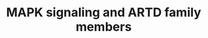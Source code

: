 ---
annotations:
- id: PW:0000007
  parent: signaling pathway
  type: Pathway Ontology
  value: mitogen activated protein kinase signaling pathway
authors:
- Eweitz
- Ash iyer
- AlexanderPico
citedin: ''
communities: []
description: The mitogen-activated protein kinase (MAPK) pathway is a series of cytoplasmic
  phosphorylation events triggered by the binding of mitogens, growth factors, and
  cytokines to their receptors.   *MAPK signaling effects on ARTD family members:*  ERK
  signaling positively regulates both the expression and activity of PARP1.  When
  MEK, the kinase upstream of ERK in the MAPK cascade, was inhibited in conditioned
  medium-stimulated endothelial cells, it decreased PARP1 expression. On the other
  hand, overexpressing p-ERK2 in neurons led to an increase in PARP1 activity.   ERK
  signaling also influences Tankyrase 1 activity. In 3T3-L1 fibroblasts and adipocytes
  stimulated by insulin, PDGF, and EGF, ERK phosphorylates Tankyrase 1.   JNK1 has
  been suggested as a positive regulator of PARP1 activation during H2O2-induced cell
  death in mouse embryonic fibroblasts (MEFs). In the context of multiple myeloma,
  JNK2 enhances PARP14 protein levels through an unknown mechanism.   *Positive regulation:*  MAPK
  signaling is positively regulated by PARP1 and Tankyrase 1/2. Under normal conditions,
  phosphorylation of ERK1/2 (p-ERK1/2) by MEK1/2 (MAPKK) induces conformational changes
  that activate ERK1/2, leading to the phosphorylation of downstream targets that
  promote cell growth, survival, and migration.   Perfusing rat hearts with a cytostatic
  agent increased cardiotoxicity and phosphorylation of ERK, JNK, and p38. Inhibition
  of PARP1-dependent ADP-ribosylation with BGP-15 significantly reduces MAPK phosphorylation.   PARP1
  activation also correlates with JNK and p38 signaling in various cell types, especially
  in the context of ROS-dependent PARP1 activation and cell death, which depends on
  JNK and/or p38 signaling.   Although primarily observed in Drosophila melanogaster
  rather than mammalian cells, Tankyrase 1/2 have been implicated in JNK activation.   *Negative
  regulation:*  In the case of Salmonella infection in human colonic epithelial cells,
  PARP inhibitor PJ-34 treatment increases ERK phosphorylation, NF-κB signaling, and
  IL-6 production/secretion, even at early time points.   Inhibition of PARP1 increased
  ERK activation and reduced cell death in H2O2-induced apoptosis of human WRL-68
  cells, while simultaneously lowering p-JNK and p-p38 levels. PARP14 interacts with
  and likely ADP-ribosylate JNK1, inhibiting its kinase activity and reducing JNK1-dependent
  apoptosis. Similarly, inhibition of PARP14 with PJ-34 leads to increased JNK1 activity
  and enhanced cell death.
last-edited: 2025-05-03
ndex: null
organisms:
- Homo sapiens
redirect_from:
- /index.php/Pathway:WP5530
- /instance/WP5530
- /instance/WP5530_r138765
revision: r138765
schema-jsonld:
- '@context': https://schema.org/
  '@id': https://wikipathways.github.io/pathways/WP5530.html
  '@type': Dataset
  creator:
    '@type': Organization
    name: WikiPathways
  description: The mitogen-activated protein kinase (MAPK) pathway is a series of
    cytoplasmic phosphorylation events triggered by the binding of mitogens, growth
    factors, and cytokines to their receptors.   *MAPK signaling effects on ARTD family
    members:*  ERK signaling positively regulates both the expression and activity
    of PARP1.  When MEK, the kinase upstream of ERK in the MAPK cascade, was inhibited
    in conditioned medium-stimulated endothelial cells, it decreased PARP1 expression.
    On the other hand, overexpressing p-ERK2 in neurons led to an increase in PARP1
    activity.   ERK signaling also influences Tankyrase 1 activity. In 3T3-L1 fibroblasts
    and adipocytes stimulated by insulin, PDGF, and EGF, ERK phosphorylates Tankyrase
    1.   JNK1 has been suggested as a positive regulator of PARP1 activation during
    H2O2-induced cell death in mouse embryonic fibroblasts (MEFs). In the context
    of multiple myeloma, JNK2 enhances PARP14 protein levels through an unknown mechanism.   *Positive
    regulation:*  MAPK signaling is positively regulated by PARP1 and Tankyrase 1/2.
    Under normal conditions, phosphorylation of ERK1/2 (p-ERK1/2) by MEK1/2 (MAPKK)
    induces conformational changes that activate ERK1/2, leading to the phosphorylation
    of downstream targets that promote cell growth, survival, and migration.   Perfusing
    rat hearts with a cytostatic agent increased cardiotoxicity and phosphorylation
    of ERK, JNK, and p38. Inhibition of PARP1-dependent ADP-ribosylation with BGP-15
    significantly reduces MAPK phosphorylation.   PARP1 activation also correlates
    with JNK and p38 signaling in various cell types, especially in the context of
    ROS-dependent PARP1 activation and cell death, which depends on JNK and/or p38
    signaling.   Although primarily observed in Drosophila melanogaster rather than
    mammalian cells, Tankyrase 1/2 have been implicated in JNK activation.   *Negative
    regulation:*  In the case of Salmonella infection in human colonic epithelial
    cells, PARP inhibitor PJ-34 treatment increases ERK phosphorylation, NF-κB signaling,
    and IL-6 production/secretion, even at early time points.   Inhibition of PARP1
    increased ERK activation and reduced cell death in H2O2-induced apoptosis of human
    WRL-68 cells, while simultaneously lowering p-JNK and p-p38 levels. PARP14 interacts
    with and likely ADP-ribosylate JNK1, inhibiting its kinase activity and reducing
    JNK1-dependent apoptosis. Similarly, inhibition of PARP14 with PJ-34 leads to
    increased JNK1 activity and enhanced cell death.
  keywords:
  - ARAF
  - ATF4
  - BRAF
  - DUSP1
  - MAP2K1
  - MAP2K2
  - MAP2K3
  - MAP2K4
  - MAP2K6
  - MAP2K7
  - MAP3K1
  - MAP3K10
  - MAP3K11
  - MAP3K12
  - MAP3K21
  - MAP3K5
  - MAP3K7
  - MAP3K8
  - MAP3K9
  - MAPK1
  - MAPK10
  - MAPK11
  - MAPK12
  - MAPK13
  - MAPK14
  - MAPK3
  - MAPK8
  - MAPK9
  - PARP1
  - PARP14
  - RAF1
  - TNKS
  license: CC0
  name: MAPK signaling and ARTD family members
seo: CreativeWork
title: MAPK signaling and ARTD family members
wpid: WP5530
---